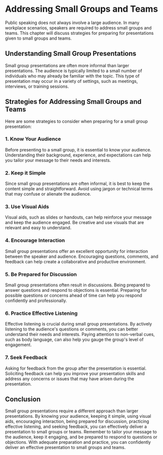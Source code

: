 Addressing Small Groups and Teams
============================================================================================

Public speaking does not always involve a large audience. In many workplace scenarios, speakers are required to address small groups and teams. This chapter will discuss strategies for preparing for presentations given to small groups and teams.

Understanding Small Group Presentations
---------------------------------------

Small group presentations are often more informal than larger presentations. The audience is typically limited to a small number of individuals who may already be familiar with the topic. This type of presentation may occur in a variety of settings, such as meetings, interviews, or training sessions.

Strategies for Addressing Small Groups and Teams
------------------------------------------------

Here are some strategies to consider when preparing for a small group presentation:

### 1. Know Your Audience

Before presenting to a small group, it is essential to know your audience. Understanding their background, experience, and expectations can help you tailor your message to their needs and interests.

### 2. Keep it Simple

Since small group presentations are often informal, it is best to keep the content simple and straightforward. Avoid using jargon or technical terms that may confuse or alienate the audience.

### 3. Use Visual Aids

Visual aids, such as slides or handouts, can help reinforce your message and keep the audience engaged. Be creative and use visuals that are relevant and easy to understand.

### 4. Encourage Interaction

Small group presentations offer an excellent opportunity for interaction between the speaker and audience. Encouraging questions, comments, and feedback can help create a collaborative and productive environment.

### 5. Be Prepared for Discussion

Small group presentations often result in discussions. Being prepared to answer questions and respond to objections is essential. Preparing for possible questions or concerns ahead of time can help you respond confidently and professionally.

### 6. Practice Effective Listening

Effective listening is crucial during small group presentations. By actively listening to the audience's questions or comments, you can better understand their needs and interests. Paying attention to non-verbal cues, such as body language, can also help you gauge the group's level of engagement.

### 7. Seek Feedback

Asking for feedback from the group after the presentation is essential. Soliciting feedback can help you improve your presentation skills and address any concerns or issues that may have arisen during the presentation.

Conclusion
----------

Small group presentations require a different approach than larger presentations. By knowing your audience, keeping it simple, using visual aids, encouraging interaction, being prepared for discussion, practicing effective listening, and seeking feedback, you can effectively deliver a presentation to small groups or teams. Remember to tailor your message to the audience, keep it engaging, and be prepared to respond to questions or objections. With adequate preparation and practice, you can confidently deliver an effective presentation to small groups and teams.
